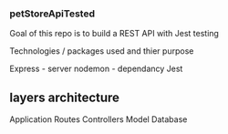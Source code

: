 ### petStoreApiTested

Goal of this repo is to build a REST API with Jest testing

Technologies / packages used and thier purpose

Express - server
nodemon - dependancy 
Jest

## layers architecture
Application
Routes
Controllers
Model
Database